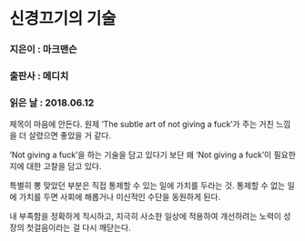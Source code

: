 # 신경끄기의 기술
### 지은이 : 마크맨슨
### 출판사 : 메디치
### 읽은 날 : 2018.06.12

제목이 마음에 안든다.
원제 ‘The subtle art of not giving a fuck’가 주는 거친 느낌을 더 살렸으면 좋았을 거 같다.

‘Not giving a fuck’을 하는 기술을 담고 있다기 보단
왜 ‘Not giving a fuck’이 필요한지에 대한 고찰을 담고 있다.

특별히 뽕 맞았던 부분은
직접 통제할 수 있는 일에 가치를 두라는 것.
통제할 수 없는 일에 가치를 두면
사회에 해롭거나 미신적인 수단을 동원하게 된다.

내 부족함을 정확하게 직시하고, 지극히 사소한 일상에 적용하여 개선하려는 노력이 성장의 첫걸음이라는 걸 다시 깨닫는다.